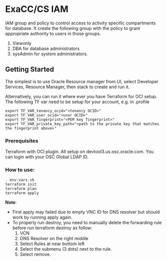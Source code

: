 # ExaCC/CS IAM

IAM group and policy to control access to activity specific compartments for database. It create the following group with the policy to grant appropriate authority to users in those groups.

1. Viewonly
1. DBA for database administrators
3. sysAdmin for system administrators.

## Getting Started

The simplest is to use Oracle Resource manager from UI, select Developer Services, Resource Manager, then stack to create and run it.

Alternatively, you can run it where ever you have Terraform for OCI setup. The following TF var need to be setup for your account, e.g. in .profile

```
export TF_VAR_tenancy_ocid="<tenancy OCID>"
export TF_VAR_user_ocid="<user OCID>"
export TF_VAR_fingerprint="<PEM key fingerprint>"
export TF_VAR_private_key_path="<path to the private key that matches the fingerprint above>"
```

### Prerequisites

Terraform with OCI plugin. All setup on devtool3.us.osc.oracle.com. You can login with your OSC Global LDAP ID.

### How to use:

```
. env-vars.sh
terraform init
terraform plan
terraform apply
```
**Note**:
- First apply may failed due to empty VNC ID for DNS resolver but should work by running apply again.
- To properly run destroy, you need to manually delete the forwarding rule before run terraform destroy as follow:
  1. VCN
  2. DNS Resolver on the right middle
  3. Select Rules at near bottom left
  4. Select the submenu (3 dots) next to the rule.
  5. Select remove.
